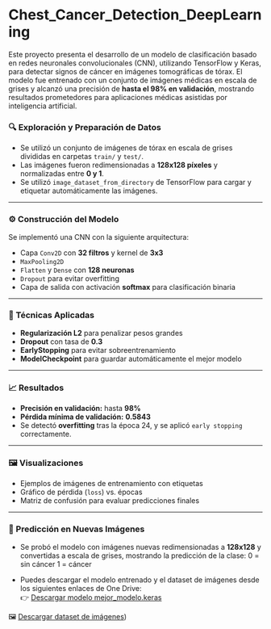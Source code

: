 # Chest_Cancer_Detection_DeepLearning

Este proyecto presenta el desarrollo de un modelo de clasificación basado en redes neuronales convolucionales (CNN), utilizando TensorFlow y Keras, para detectar signos de cáncer en imágenes tomográficas de tórax. El modelo fue entrenado con un conjunto de imágenes médicas en escala de grises y alcanzó una precisión de **hasta el 98% en validación**, mostrando resultados prometedores para aplicaciones médicas asistidas por inteligencia artificial.

### 🔍 Exploración y Preparación de Datos
- Se utilizó un conjunto de imágenes de tórax en escala de grises divididas en carpetas `train/` y `test/`.
- Las imágenes fueron redimensionadas a **128x128 píxeles** y normalizadas entre **0 y 1**.
- Se utilizó `image_dataset_from_directory` de TensorFlow para cargar y etiquetar automáticamente las imágenes.
---

### ⚙️ Construcción del Modelo
Se implementó una CNN con la siguiente arquitectura:
- Capa `Conv2D` con **32 filtros** y kernel de **3x3**
- `MaxPooling2D`
- `Flatten` y `Dense` con **128 neuronas**
- `Dropout` para evitar overfitting
- Capa de salida con activación **softmax** para clasificación binaria
---

### 🧠 Técnicas Aplicadas
- **Regularización L2** para penalizar pesos grandes
- **Dropout** con tasa de **0.3**
- **EarlyStopping** para evitar sobreentrenamiento
- **ModelCheckpoint** para guardar automáticamente el mejor modelo
---

### 📈 Resultados
- **Precisión en validación:** hasta **98%**
- **Pérdida mínima de validación:** **0.5843**
- Se detectó **overfitting** tras la época 24, y se aplicó `early stopping` correctamente.
---

### 🖼️ Visualizaciones
- Ejemplos de imágenes de entrenamiento con etiquetas
- Gráfico de pérdida (`loss`) vs. épocas
- Matriz de confusión para evaluar predicciones finales
---

### 🔮 Predicción en Nuevas Imágenes
- Se probó el modelo con imágenes nuevas redimensionadas a **128x128** y convertidas a escala de grises, mostrando la predicción de la clase:
0 = sin cáncer
1 = cáncer

- Puedes descargar el modelo entrenado y el dataset de imágenes desde los siguientes enlaces de One Drive:  
👉 [Descargar modelo mejor_modelo.keras](https://1drv.ms/u/c/7d2c730eba597f09/EZIAqNrFO_tHt4eYCh9mu-EByKP_rMckMRrKBUtSQKC9pg?e=GcAwqI)

🖼️ [Descargar dataset de imágenes](https://1drv.ms/u/c/7d2c730eba597f09/EZdyDVsjFAVCov4AdXyJyukB5UBs-W9SEVS5se_1b6CROA?e=MQhDm4))

